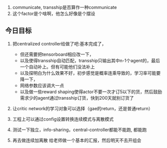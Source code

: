 1. communicate, transship是否算作一种communicate
2. 这个factor是个啥啊，他怎么好像是个摆设

## 今日目标
1. 把centralized controller给做了吧:基本完成了，
   + 但还需要把tensorboard相应改一下，
   + 以及使得transship自动匹配，transship只输出其中n-1个agent的，最后一个自动补上。但有可能他们没法补上
   + 以及探明白为什么效果不好，初步感觉是概率连乘导致的，学习率可能要降一下，
   + 网络参数应该调大一点
   + 以及做一些reward shaping使得actor不要一次才订5以下的货，然后鼓励需求少的agent通过transship订货，快到200天就别订货了
2. 让critic network的学习对象可以选择（gae的return，还是普通return）
3. 工程上可以通过config设置转换连续模式与离散模式


1. 测试一下独立，info-sharing，central-controller都能不能跑, 都能跑
2. 再去做连续加离散
给老师做一个基本的汇报，然后明天不去开组会
